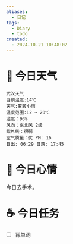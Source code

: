 ```yaml
---
aliases:
  - 日记
tags:
  - Diary
  - todo
created:
  - 2024-10-21 10:48:02
---
```

# 🌅 今日天气

``` 
武汉天气
当前温度:14℃
天气:雾转小雨
温度范围:12 ~ 20℃
湿度：96%
风向：东北风 2级
紫外线：很弱
空气质量：优 PM: 16
日出: 06:29 日落: 17:45
```

# 🍋 今日心情

今日去手术。

# ☕ 今日任务

- [ ] 背单词


